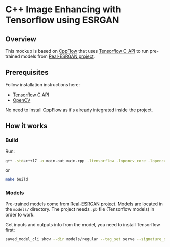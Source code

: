 # C++ Image Enhancing with Tensorflow using ESRGAN

## Overview

This mockup is based on [CppFlow](https://github.com/serizba/cppflow) that uses [Tensorflow C API](https://www.tensorflow.org/install/lang_c) to run pre-trained models from [Real-ESRGAN project](https://github.com/xinntao/Real-ESRGAN).

## Prerequisites

Follow installation instructions here:
- [Tensorflow C API](https://www.tensorflow.org/install/lang_c)
- [OpenCV](https://docs.opencv.org/4.x/d7/d9f/tutorial_linux_install.html)


No need to install [CppFlow](https://github.com/serizba/cppflow) as it's already integrated inside the project.

## How it works

### Build

Run:
```bash
g++ -std=c++17 -o main.out main.cpp -ltensorflow -lopencv_core -lopencv_videoio -lopencv_highgui -lopencv_imgcodecs  
```
or
```bash
make build
```

### Models

Pre-trained models come from [Real-ESRGAN project](https://github.com/xinntao/Real-ESRGAN).
Models are located in the `models/` directory. The project needs `.pb` file (Tensorflow models) in order to work.

Get inputs and outputs info from the model, you need to install Tensorflow first:
```bash
saved_model_cli show --dir models/regular --tag_set serve --signature_def serving_default
```